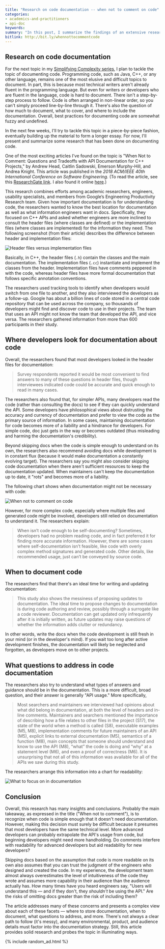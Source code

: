 ```yaml
---
title: "Research on code documentation -- when not to comment on code"
categories:
- academics-and-practitioners
- api-doc
keywords:
summary: "In this post, I summarize the findings of an extensive research project about how developers at Google find and use code documentation. The research found that for simple code, sometimes developers prefer to read the code directly. However, for more complex code, developers consult documentation, often by looking in the formal class declarations for information they need; other times they look at comments in the implementation code. Besides the location of docs, the researchers also identify what type of answers and guidance developers want in code documentation."
bitlink: http://bit.ly/whennottocommentcode
---
```


## Research on code documentation

For the next topic in my [Simplifying Complexity series](/simplifying-complexity), I plan to tackle the topic of documenting code. Programming code, such as Java, C++, or any other language, remains one of the most elusive and difficult topics to document. In part, this is because most technical writers aren't already fluent in the programming language. But even for writers or developers who are fluent in the language, code is hard to document. There isn't a step-by-step process to follow. Code is often arranged in non-linear order, so you can't simply proceed line-by-line through it. There's also the question of how much to document, what to cover, and where to include the documentation. Overall, best practices for documenting code are somewhat fuzzy and undefined.

In the next few weeks, I'll try to tackle this topic in a piece-by-piece fashion, eventually building up the material to form a longer essay. For now, I'll present and summarize some research that has been done on documenting code.

One of the most exciting articles I've found on the topic is "When Not to Comment: Questions and Tradeoffs with API Documentation for C++ Projects," by Andrew Head, Caitlin Sadowski, Emerson Murphy-Hill, and Andrea Knight. This article was published in the *2018 ACM/IEEE 40th International Conference on Software Engineering.* (To read the article, see this [ResearchGate link](https://www.researchgate.net/publication/325732077_When_not_to_comment_questions_and_tradeoffs_with_API_documentation_for_C_projects). I also found it online [here](https://people.eecs.berkeley.edu/~andrewhead/pdf/comment.pdf).)

This research combines efforts among academic researchers, engineers, usability specialists, and members from Google’s Engineering Productivity Research team. Given how important documentation is for understanding code, the researchers wanted to know the best location for documentation as well as what information engineers want in docs. Specifically, they focused on C++ APIs and asked whether engineers are more inclined to consult the header files (where classes are defined) or the implementation files (where classes are implemented) for the information they need. The following screenshot (from their article) describes the difference between header and implementation files:

<img src="/images/header_or_implementation_files.png" style="max-width: 500px" alt="Header files versus implementation files" />

Basically, in C++, the header files (`.h`) contain the classes and the main documentation. The implementation files (`.cc`) instantiate and implement the classes from the header. Implementation files have comments peppered in with the code, whereas header files have more formal documentation that follows specific annotation conventions.

The researchers used tracking tools to identify when developers would switch from one file to another, and they also interviewed the developers as a follow-up. Google has about a billion lines of code stored in a central code repository that can be used across the company, so thousands of developers might find and discover code to use in their projects. The team that uses an API might not know the team that developed the API, and vice versa. The researchers gathered information from more than 600 participants in their study.

## Where developers look for documentation about code

Overall, the researchers found that most developers looked in the header files for documentation:

> Survey respondents reported it would be most convenient to find answers to many of these questions in header files, though interviewees indicated code could be accurate and quick enough to read in many cases.

The researchers also found that, for simpler APIs, many developers read the code (rather than consulting the docs) to see if they can quickly understand the API. Some developers have philosophical views about distrusting the accuracy and currency of documentation and prefer to view the code as the primary source of information. In some cases, maintaining documentation for code becomes more of a liability and a hindrance for developers. For simple code, doc just gets in the way or becomes outdated (thus misleading and harming the documentation's credibility).

Beyond skipping docs when the code is simple enough to understand on its own, the researchers also recommend avoiding docs while development is in constant flux (because it would make documentation a constantly evolving target). The researchers say you might also consider skipping code documentation when there aren't sufficient resources to keep the documentation updated. When maintainers can't keep the documentation up to date, it "rots" and becomes more of a liability.

The following chart shows when documentation might not be necessary with code:

<img src="/images/when-not-comment-on-code.png" style="max-width: 400px" alt="When not to comment on code"/>

However, for more complex code, especially where multiple files and generated code might be involved, developers still relied on documentation to understand it. The researchers explain:

> When isn’t code enough to be self-documenting? Sometimes, developers had no problem reading code, and in fact preferred it
for finding more accurate information. However, there are some cases where self-documentation isn’t feasible, like code with overly complex method signatures and generated code. Other details, like recommended usage, just can’t be conveyed by source code.

## When to document code

The researchers find that there's an ideal time for writing and updating documentation:

> This study also shows the messiness of proposing updates to documentation. The ideal time to propose changes to documentation is during code authoring and review, possibly through a surrogate like a code reviewer. Documentation can get updated only infrequently after it is initially written, as future updates may raise questions of whether the information adds clutter or redundancy.

In other words, write the docs when the code development is still fresh in your mind (or in the developer's mind). If you wait too long after active development finishes, the documentation will likely be neglected and forgotten, as developers move on to other projects.

## What questions to address in code documentation

The researchers also try to understand what types of answers and guidance should be in the documentation. This is a more difficult, broad question, and their answer is generally "API usage." More specifically,

> Most searchers and maintainers we interviewed had opinions about what did belong in documentation, at both the level of headers and in-line comments. Maintainers and searchers mentioned the importance of describing how a file relates to other files in the project (S17), the state of the world when a method is called (S8), executable examples (M5, M8), implementation comments for future maintainers of an API (M5), explicit links to external documentation (M5), semantics of a function (M8), main concepts that someone should understand and know to use the API (M8), “what” the code is doing and “why” at a statement level (M6), and even a proof of correctness (M6). It is unsurprising that not all of this information was available for all of the APIs we saw during this study.

The researchers arrange this information into a chart for readability:

<img src="/images/api-usage-what-to-document.png" alt="What to focus on in documentation" />

## Conclusion

Overall, this research has many insights and conclusions. Probably the main takeaway, as expressed in the title ("When not to comment"), is to recognize when code is simple enough that it doesn't need documentation. However, making this decision must surely be difficult because it presumes that most developers have the same technical level. More advanced developers can probably extrapolate the API's usage from code, but beginning developers might need more handholding. Do comments interfere with readability for advanced developers but aid readability for new developers?

Skipping docs based on the assumption that code is more readable on its own also assumes that you can trust the judgment of the engineers who designed and created the code. In my experience, the development team almost always overestimates the level of intuitiveness of the code they wrote and assumes more capability in their audience than the audience actually has. How many times have you heard engineers say, "Users will understand this &mdash; and if they don't, they *shouldn't* be using the API." Are the risks of omitting docs greater than the risk of including them?

The article addresses many of these concerns and presents a complex view about each of these facets &mdash; where to store documentation, when to document, what questions to address, and more. There's not always a clear path to follow (it's messy), and many environmental, product, and audience details must factor into the documentation strategy. Still, this article provides solid research and probes the topic in illuminating ways.

{% include random_ad.html %}
